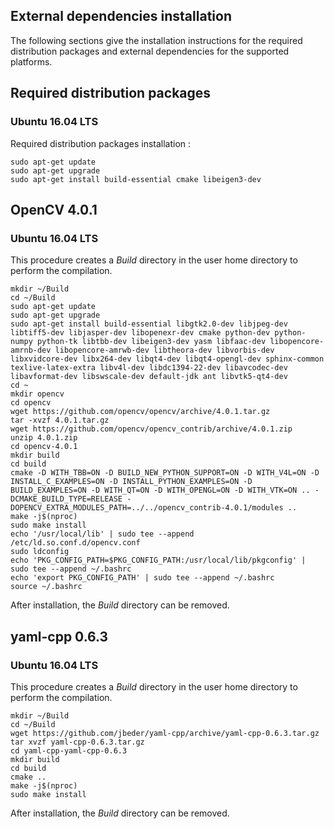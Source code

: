 ## External dependencies installation

The following sections give the installation instructions for the required distribution packages and external dependencies for the supported platforms.

## Required distribution packages

### Ubuntu 16.04 LTS

Required distribution packages installation :

```
sudo apt-get update
sudo apt-get upgrade
sudo apt-get install build-essential cmake libeigen3-dev

```

## OpenCV 4.0.1

### Ubuntu 16.04 LTS

This procedure creates a _Build_ directory in the user home directory to perform the compilation.

```
mkdir ~/Build
cd ~/Build
sudo apt-get update
sudo apt-get upgrade
sudo apt-get install build-essential libgtk2.0-dev libjpeg-dev libtiff5-dev libjasper-dev libopenexr-dev cmake python-dev python-numpy python-tk libtbb-dev libeigen3-dev yasm libfaac-dev libopencore-amrnb-dev libopencore-amrwb-dev libtheora-dev libvorbis-dev libxvidcore-dev libx264-dev libqt4-dev libqt4-opengl-dev sphinx-common texlive-latex-extra libv4l-dev libdc1394-22-dev libavcodec-dev libavformat-dev libswscale-dev default-jdk ant libvtk5-qt4-dev
cd ~
mkdir opencv
cd opencv
wget https://github.com/opencv/opencv/archive/4.0.1.tar.gz
tar -xvzf 4.0.1.tar.gz
wget https://github.com/opencv/opencv_contrib/archive/4.0.1.zip
unzip 4.0.1.zip
cd opencv-4.0.1
mkdir build
cd build
cmake -D WITH_TBB=ON -D BUILD_NEW_PYTHON_SUPPORT=ON -D WITH_V4L=ON -D INSTALL_C_EXAMPLES=ON -D INSTALL_PYTHON_EXAMPLES=ON -D BUILD_EXAMPLES=ON -D WITH_QT=ON -D WITH_OPENGL=ON -D WITH_VTK=ON .. -DCMAKE_BUILD_TYPE=RELEASE -DOPENCV_EXTRA_MODULES_PATH=../../opencv_contrib-4.0.1/modules ..
make -j$(nproc)
sudo make install
echo '/usr/local/lib' | sudo tee --append /etc/ld.so.conf.d/opencv.conf
sudo ldconfig
echo 'PKG_CONFIG_PATH=$PKG_CONFIG_PATH:/usr/local/lib/pkgconfig' | sudo tee --append ~/.bashrc
echo 'export PKG_CONFIG_PATH' | sudo tee --append ~/.bashrc
source ~/.bashrc
```

After installation, the _Build_ directory can be removed.

## yaml-cpp 0.6.3

### Ubuntu 16.04 LTS

This procedure creates a _Build_ directory in the user home directory to perform the compilation.

```
mkdir ~/Build
cd ~/Build
wget https://github.com/jbeder/yaml-cpp/archive/yaml-cpp-0.6.3.tar.gz
tar xvzf yaml-cpp-0.6.3.tar.gz
cd yaml-cpp-yaml-cpp-0.6.3
mkdir build
cd build
cmake .. 
make -j$(nproc)
sudo make install
```

After installation, the _Build_ directory can be removed.